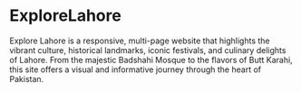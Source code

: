 # ExploreLahore
Explore Lahore is a responsive, multi-page website that highlights the vibrant culture, historical landmarks, iconic festivals, and culinary delights of Lahore. From the majestic Badshahi Mosque to the flavors of Butt Karahi, this site offers a visual and informative journey through the heart of Pakistan.

